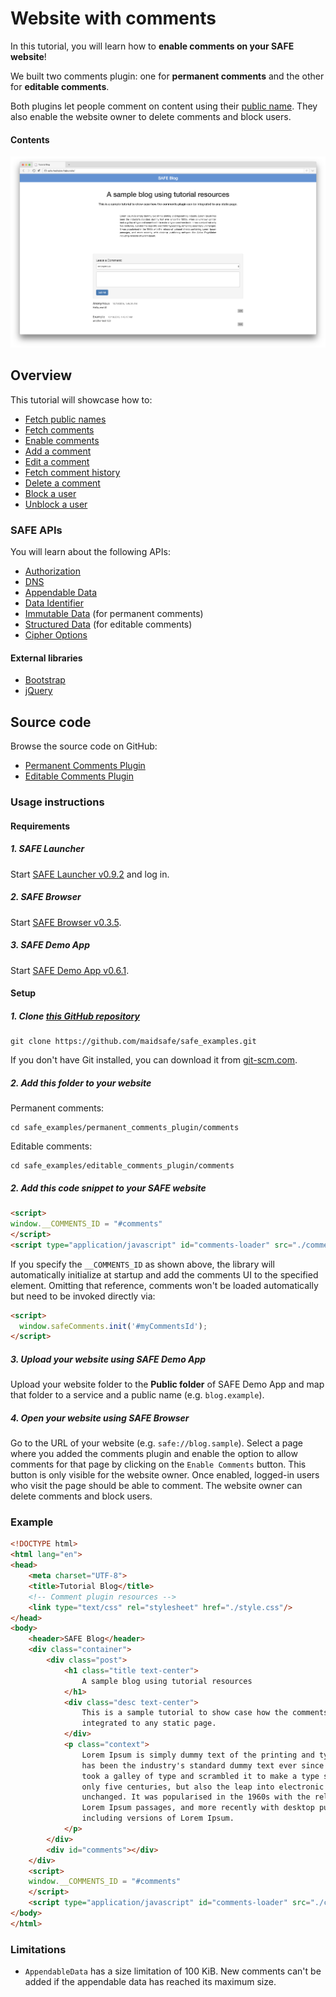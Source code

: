 # Website with comments

In this tutorial, you will learn how to **enable comments on your SAFE website**!

We built two comments plugin: one for **permanent comments** and the other for **editable comments**.

Both plugins let people comment on content using their [public name](https://api.safedev.org/dns/). They also enable the website owner to delete comments and block users.

#### Contents

<!-- toc -->

![Comments plugin](img/comments-plugin.png)

## Overview

This tutorial will showcase how to:

- [Fetch public names](fetch-public-names.md)
- [Fetch comments](fetch-comments.md)
- [Enable comments](enable-comments.md)
- [Add a comment](add-a-comment.md)
- [Edit a comment](edit-a-comment.md)
- [Fetch comment history](fetch-comment-history.md)
- [Delete a comment](delete-a-comment.md)
- [Block a user](block-a-user.md)
- [Unblock a user](unblock-a-user.md)

### SAFE APIs

You will learn about the following APIs:

- [Authorization](https://api.safedev.org/auth/)
- [DNS](https://api.safedev.org/dns/)
- [Appendable Data](https://github.com/maidsafe/rfcs/blob/master/text/0042-launcher-api-v0.6/api/appendable_data.md)
- [Data Identifier](https://github.com/maidsafe/rfcs/blob/master/text/0042-launcher-api-v0.6/api/data_identifier.md)
- [Immutable Data](https://github.com/maidsafe/rfcs/blob/master/text/0042-launcher-api-v0.6/api/immutable_data.md) (for permanent comments)
- [Structured Data](https://github.com/maidsafe/rfcs/blob/master/text/0042-launcher-api-v0.6/api/structured_data.md) (for editable comments)
- [Cipher Options](https://github.com/maidsafe/rfcs/blob/master/text/0042-launcher-api-v0.6/api/cipher_opts.md)

#### External libraries

- [Bootstrap](https://getbootstrap.com/)
- [jQuery](https://jquery.com/)

## Source code

Browse the source code on GitHub:

- [Permanent Comments Plugin](https://github.com/maidsafe/safe_examples/tree/master/permanent_comments_plugin)
- [Editable Comments Plugin](https://github.com/maidsafe/safe_examples/tree/master/editable_comments_plugin)

### Usage instructions

#### Requirements

##### 1. SAFE Launcher

Start [SAFE Launcher v0.9.2](https://github.com/maidsafe/safe_launcher/releases/tag/0.9.2) and log in.

##### 2. SAFE Browser

Start [SAFE Browser v0.3.5](https://github.com/joshuef/beaker/releases/tag/v0.3.5).

##### 3. SAFE Demo App

Start [SAFE Demo App v0.6.1](https://github.com/maidsafe/safe_examples/releases/tag/0.8.0).

#### Setup

##### 1. Clone [this GitHub repository](https://github.com/maidsafe/safe_examples)

```
git clone https://github.com/maidsafe/safe_examples.git
```

If you don't have Git installed, you can download it from [git-scm.com](https://git-scm.com/downloads).

##### 2. Add this folder to your website

Permanent comments:

```
cd safe_examples/permanent_comments_plugin/comments
```

Editable comments:

```
cd safe_examples/editable_comments_plugin/comments
```

##### 2. Add this code snippet to your SAFE website

```html
<script>
window.__COMMENTS_ID = "#comments"
</script>
<script type="application/javascript" id="comments-loader" src="./comments/main.js"/>
```

If you specify the `__COMMENTS_ID` as shown above, the library will automatically initialize at startup and add the comments UI to the specified element. Omitting that reference, comments won't be loaded automatically but need to be invoked directly via:

```html
<script>
  window.safeComments.init('#myCommentsId');
</script>
```

##### 3. Upload your website using SAFE Demo App

Upload your website folder to the **Public folder** of SAFE Demo App and map that folder to a service and a public name (e.g. `blog.example`).

##### 4. Open your website using SAFE Browser

Go to the URL of your website (e.g. `safe://blog.sample`). Select a page where you added the comments plugin and enable the option to allow comments for that page by clicking on the `Enable Comments` button. This button is only visible for the website owner. Once enabled, logged-in users who visit the page should be able to comment. The website owner can delete comments and block users.

### Example

```html
<!DOCTYPE html>
<html lang="en">
<head>
    <meta charset="UTF-8">
    <title>Tutorial Blog</title>
    <!-- Comment plugin resources -->
    <link type="text/css" rel="stylesheet" href="./style.css"/>
</head>
<body>
    <header>SAFE Blog</header>
    <div class="container">
        <div class="post">
            <h1 class="title text-center">
                A sample blog using tutorial resources
            </h1>
            <div class="desc text-center">
                This is a sample tutorial to show case how the comments plugin can be
                integrated to any static page.
            </div>
            <p class="context">
                Lorem Ipsum is simply dummy text of the printing and typesetting industry. Lorem Ipsum
                has been the industry's standard dummy text ever since the 1500s, when an unknown printer
                took a galley of type and scrambled it to make a type specimen book. It has survived not
                only five centuries, but also the leap into electronic typesetting, remaining essentially
                unchanged. It was popularised in the 1960s with the release of Letraset sheets containing
                Lorem Ipsum passages, and more recently with desktop publishing software like Aldus PageMaker
                including versions of Lorem Ipsum.
            </p>
        </div>
        <div id="comments"></div>
    </div>
    <script>
    window.__COMMENTS_ID = "#comments"
    </script>
    <script type="application/javascript" id="comments-loader" src="./comments/main.js"></script>
</body>
</html>
```

### Limitations

- `AppendableData` has a size limitation of 100 KiB. New comments can't be added if the appendable data has reached its maximum size.

<!-- are there other limitations? -->
